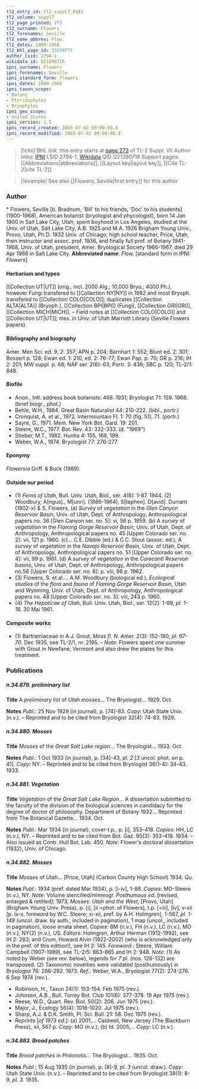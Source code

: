 ```yaml
---
tl2_entry_id: tl2_suppl7_0181
tl2_volume: suppl7
tl2_page_printed: 273
tl2_surname: Flowers
tl2_forenames: Seville
tl2_name_abbrev: Flow.
tl2_dates: 1900-1968
tl2_bhl_page_id: 33259777
author_lsid: 2794-1
wikidata_id: Q21390716
ipni_surname: Flowers
ipni_forenames: Seville
ipni_standard_form: Flowers
ipni_dates: 1900-1968
ipni_taxon_scope: 
- Botany
- Pteridophytes
- Bryophytes
ipni_geo_scope: 
- United States
ipni_version: 1.1
ipni_record_created: 2003-07-02 00:00:00.0
ipni_record_modified: 2003-07-02 00:00:00.0
---
```


> [!cite] BHL link: this entry starts at [page 273](https://www.biodiversitylibrary.org/page/33259777) of TL-2 Suppl. VII
> Author links: [IPNI](https://www.ipni.org/a/2794-1) LSID 2794-1, [Wikidata](https://www.wikidata.org/wiki/Q21390716) QID Q21390716
> Support pages: [[Abbreviations|abbreviations]], [[Layout key|layout key]], [[Cite TL-2|cite TL-2]]

> [!example] See also [[Flowers, Seville|first entry]] for this author

### Author

\* Flowers, Seville \[b. Bradnum, 'Bill' to his friends, 'Doc' to his students\] (1900-1968), American botanist (bryologist and phycologist), born 14 Jan 1900 in Salt Lake City, Utah, spent boyhood in Los Angeles, studied at the Univ. of Utah, Salt Lake City, A.B. 1925 and M.A. 1926 Brigham Young Univ., Provo, Utah, Ph.D. 1932 Univ. of Chicago, high school teacher, Price, Utah, then instructor and assoc. prof. 1936, and finally full prof. of Botany 1941-1968, Univ. of Utah, president, Amer. Bryological Society 1966-1967, died 29 Apr 1968 in Salt Lake City. 
**Abbreviated name**: *Flow.* \[standard form in IPNI: *Flowers*\]

#### Herbarium and types

[[Collection UT|UT]] (orig., incl. 2000 Alg.; 10,000 Bryo.; 4000 Ph.), however Fungi transfered to [[Collection NY|NY]] in 1982 and most Bryoph. transfered to [[Collection COLO|COLO]]; duplicates [[Collection ALTA|ALTA]] (Bryoph.), [[Collection BPI|BPI]] (Fungi), [[Collection GRI|GRI]], [[Collection MICH|MICH]]. – Field notes at [[Collection COLO|COLO]] and [[Collection UT|UT]]; mss. in Univ. of Utah Marriott Library (Seville Flowers papers).

#### Bibliography and biography

Amer. Men Sci. ed. 9, 2: 357; APN p. 204; Barnhart 1: 552; Blunt ed. 2: 301; Bossert p. 128; Ewan ed. 1: 210, ed. 2: 76-77; Ewan Pap. p. 70; GR p. 216; IH 2: 201; MW suppl. p. 68; NAF ser. 2(6): 63; Portr. 3: 436; SBC p. 120; TL-2/1: 848.

#### Biofile

- Anon., Intl. address book botanists: 468. 1931; Bryologist 71: 159. 1968. (brief biogr., phot.)
- Behle, W.H., 1984. Great Basin Naturalist 44: 210-222. (bibl., portr.)
- Cronquist, A. et al., 1972. Intermountain Fl. 1: 70 (fig. 51), 71. (portr.)
- Sayre, G., 1971. Mem. New York Bot. Gard. 19: 201.
- Steere, W.C., 1977. Bot. Rev. 43: 332-333. (d. "1969")
- Stieber, M.T., 1982. Huntia 4: 155, 168, 199.
- Weber, W.A., 1974. Bryologist 77: 276-277.

#### Eponymy

*Flowersia* Griff. & Buck (1989).

#### Outside our period

- (1) *Ferns of Utah*, Bull. Univ. Utah, Biol., ser. 4(6): 1-87. 1944. (2) Woodbury, A\[ngus\]., M\[unn\]. (1886-1964), S\[tephen\]. D\[avid\]. Durrant (1902-x) & S. Flowers, (a) *Survey* of *vegetation* in the *Glen Canyon Reservoir Basin*, Univ. of Utah, Dept. of Anthropology, Anthropological papers no. 36 \[Glen Canyon ser. no. 5\]: vi, 56 p. 1959.
(b) A *survey* of *vegetation* in the *Flaming Gorge Reservoir Basin*, Univ. of Utah, Dept. of Anthropology, Anthropological papers no. 45 \[Upper Colorado ser. no. 2\]: vii, 121 p. 1960.
(c)... C.E. Dibble (ed.) & C.C. Stout (assoc. ed.), A *survey* of *vegetation* in the *Navajo Reservoir Basin*, Univ. of Utah, Dept. of Anthropology, Anthropological papers no. 51 \[Upper Colorado ser. no. 4\]: vii, 99 p. 1961.
(d) A *survey* of *vegetation* in the *Curecanti Reservoir basins*, Univ. of Utah, Dept. of Anthropology, Anthropological papers no.56 \[Upper Colorado ser. no. 6\]: p. viii, 98 p. 1962.
- (3) Flowers, S. et al.... A.M. Woodbury (biological ed.), *Ecological studies* of the *flora* and *fauna* of *Flaming Gorge Reservoir Basin*, Utah and Wyoming, Univ. of Utah, Dept. of Anthropology, Anthropological papers no. 48 \[Upper Colorado ser. no. 3\]: viii, 243 p. 1960.
- (4) *The Hepaticae of Utah*, Bull. Univ. Utah, Biol., ser. 12(2): 1-89, *pl. 1-18.* 30 Mai 1961.

#### Composite works

- (1) Bartramiaceae *in* A.J. Grout, *Moss fl. N. Amer.* 2(3): 152-180, *pl. 67-70.* Dec 1935, see TL-2/1, nr. 2195. – *Note*: Flowers spent one summer with Grout in Newfane, Vermont and also drew the plates for this treatment.

### Publications

##### n.34.879. preliminary list

**Title**
A *preliminary list* of *Utah mosses*... The Bryologist... 1929. Oct.

**Notes**
*Publ*.: 25 Nov 1929 (in journal), p. \[74\]-83. *Copy*: Utah State Univ. (n.v.). – Reprinted and to be cited from Bryologist 32(4): 74-83. 1929.

##### n.34.880. Mosses

**Title**
*Mosses* of the *Great Salt Lake region*... The Bryologist... 1933. Oct.

**Notes**
*Publ*.: 1 Oct 1933 (in journal), p. \[34\]-43, *pl. 2* \[3 uncol. phot. on p. 41\]. *Copy*: NY. – Reprinted and to be cited from Bryologist 36(1-4): 34-43. 1933.

##### n.34.881. Vegetation

**Title**
*Vegetation* of the *Great Salt Lake Region*... A dissertation submitted to the faculty of the division of the biological sciences in candidacy for the degree of doctor of philosophy. Department of Botany 1932... Reprinted from The Botanical Gazette... 1934. Oct.

**Notes**
*Publ*.: Mar 1934 (in journal), cover-t.p., p. \[i\], 353-418. *Copies*: HH, LC (n.v.), NY. – Reprinted and to be cited from Bot. Gaz. 95(3): 353-418. 1934. – Also issued as Contr. Hull Bot. Lab. 450.
*Note*: Flower's doctoral dissertation (1932), Univ. of Chicago.

##### n.34.882. Mosses

**Title**
*Mosses* of *Utah*... \[Price, Utah\] (Carbon County High School) 1934. Qu.

**Notes**
*Publ*.: 1934 (pref. dated Mar 1934), p. \[i-iv\], 1-88. *Copies*: MO-Steere (n.v.), NY.
*Note*: Volume stencilled/mimeogr.
*Posthumous ed*. \[revised, enlarged & retitled\]: 1973, *Mosses*: *Utah and the West*, \[Provo, Utah\] (Brigham Young Univ. Press), p. \[i\], \[ii =phot. of Flowers\], t.p. \[=iii\], \[iv\], v-xii \[p. ix-x, foreword by W.C. Steere; xi-xii, pref. by A.H. Holmgren\], 1-567, *pl. 1-149* (uncol. draw. by auth., included in pagination), 1 map (uncol., included in pagination), loose errata sheet. *Copies*: BM (n.v.), FH (n.v.), LC (n.v.), MO (n.v.), NY(2) (n.v.), US.
*Editors*: Holmgren, Arthur Herman (1912-1992), see IH 2: 283; and Crum, Howard Alvin (1922-2002) (who is acknowledged only in the pref. of this edition!), see IH 2: 145.
*Foreword*.: Steere, William Campbell (1907-1989), see TL-2/5: 863-865 and IH 2: 948.
*Note*: (1) As noted by Weber (see rev. below), legends for *7 pl*. (nos. 126-132) are transposed. (2) Taxonomic novelties were validated (posthumously) in Bryologist 76: 286-292. 1973.
*Ref*.: Weber, W.A., Bryologist 77(2): 274-276. 6 Sep 1974 (rev.).
- Robinson, H., Taxon 24(1): 153-154. Feb 1975 (rev.).
- Johnsen, A.B., Bull. Torrey Bot. Club 101(6): 377-378. 19 Apr 1975 (rev.).
- Reese, W.D., Quart. Rev. Biol. 50(2): 206. Jun 1975 (rev.).
- Major, J., Ecology 56(4): 1018-1020. Jul 1975 (rev.).
- Sharp, A.J. & D.K. Smith, Pl. Sci. Bull. 21: 58. Dec 1975 (rev.).
- *Reprints* \[*of 1973 ed*.\]: (a) 2001,... Caldwell, New Jersey (The Blackburn Press), xii, 567 p. *Copy*: MO (n.v.); (b) Id. 2005,... *Copy*: LC (n.v.).

##### n.34.883. Brood patches

**Title**
*Brood patches* in *Philonotis*... The Bryologist... 1935. Oct.

**Notes**
*Publ*.: 15 Aug 1935 (in journal), p. \[8\]-9, *pl. 3* (uncol. draw.). *Copy*: Utah State Univ. (n.v.). – Reprinted and to be cited from Bryologist 38(1): 8-9, *pl. 3.* 1935.

